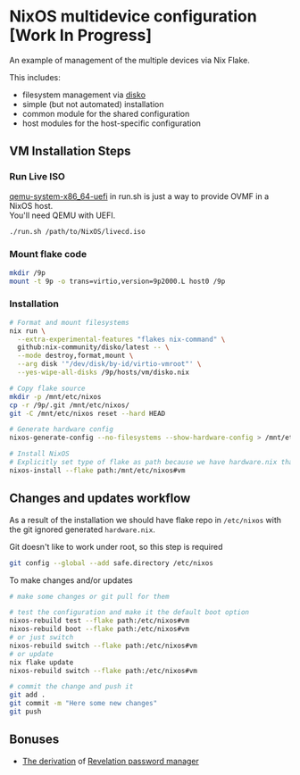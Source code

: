 # NixOS multidevice configuration [Work In Progress]

An example of management of the multiple devices via Nix Flake.

This includes:

- filesystem management via [disko](https://github.com/nix-community/disko)
- simple (but not automated) installation
- common module for the shared configuration
- host modules for the host-specific configuration

## VM Installation Steps

### Run Live ISO

[qemu-system-x86_64-uefi](https://nixos.wiki/wiki/QEMU) in run.sh is just a way to provide OVMF in a NixOS host.  
You'll need QEMU with UEFI.

```sh
./run.sh /path/to/NixOS/livecd.iso
```

### Mount flake code

```sh
mkdir /9p
mount -t 9p -o trans=virtio,version=9p2000.L host0 /9p
```

### Installation

```sh
# Format and mount filesystems
nix run \
  --extra-experimental-features "flakes nix-command" \
  github:nix-community/disko/latest -- \
  --mode destroy,format,mount \
  --arg disk '"/dev/disk/by-id/virtio-vmroot"' \
  --yes-wipe-all-disks /9p/hosts/vm/disko.nix

# Copy flake source
mkdir -p /mnt/etc/nixos
cp -r /9p/.git /mnt/etc/nixos/
git -C /mnt/etc/nixos reset --hard HEAD

# Generate hardware config
nixos-generate-config --no-filesystems --show-hardware-config > /mnt/etc/nixos/hosts/vm/hardware.nix

# Install NixOS
# Explicitly set type of flake as path because we have hardware.nix that is not part of the repository
nixos-install --flake path:/mnt/etc/nixos#vm
```

## Changes and updates workflow

As a result of the installation we should have flake repo in `/etc/nixos` with the git ignored generated `hardware.nix`.

Git doesn't like to work under root, so this step is required

```sh
git config --global --add safe.directory /etc/nixos
```

To make changes and/or updates

```sh
# make some changes or git pull for them

# test the configuration and make it the default boot option
nixos-rebuild test --flake path:/etc/nixos#vm
nixos-rebuild boot --flake path:/etc/nixos#vm
# or just switch
nixos-rebuild switch --flake path:/etc/nixos#vm
# or update
nix flake update
nixos-rebuild switch --flake path:/etc/nixos#vm

# commit the change and push it
git add .
git commit -m "Here some new changes"
git push
```

## Bonuses

- [The derivation](./pkgs/revelation/default.nix) of [Revelation password manager](https://github.com/mikelolasagasti/revelation)
